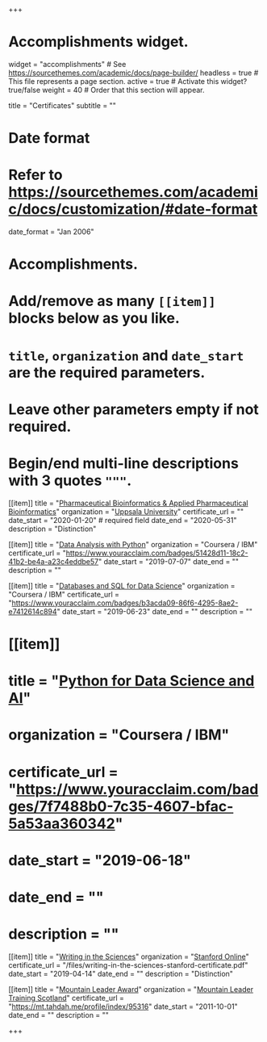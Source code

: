 +++
# Accomplishments widget.
widget = "accomplishments"  # See https://sourcethemes.com/academic/docs/page-builder/
headless = true  # This file represents a page section.
active = true  # Activate this widget? true/false
weight = 40  # Order that this section will appear.

title = "Certificates"
subtitle = ""

# Date format
#   Refer to https://sourcethemes.com/academic/docs/customization/#date-format
date_format = "Jan 2006"

# Accomplishments.
#   Add/remove as many `[[item]]` blocks below as you like.
#   `title`, `organization` and `date_start` are the required parameters.
#   Leave other parameters empty if not required.
#   Begin/end multi-line descriptions with 3 quotes `"""`.

[[item]]
title = "[Pharmaceutical Bioinformatics & Applied Pharmaceutical Bioinformatics](http://www.pharmbio.org/)"
organization = "[Uppsala University](https://www.farmbio.uu.se/research/pharmaceutical-bioinformatics/)"
certificate_url = ""
date_start = "2020-01-20"     # required field
date_end   = "2020-05-31"
description = "Distinction"

[[item]]
 title = "[Data Analysis with Python](https://www.coursera.org/learn/data-analysis-with-python)"
 organization = "Coursera / IBM"
 certificate_url = "https://www.youracclaim.com/badges/51428d11-18c2-41b2-be4a-a23c4eddbe57"
 date_start = "2019-07-07"
 date_end = ""
 description = ""

[[item]]
 title = "[Databases and SQL for Data Science](https://www.coursera.org/learn/sql-data-science)"
 organization = "Coursera / IBM"
 certificate_url = "https://www.youracclaim.com/badges/b3acda09-86f6-4295-8ae2-e7412614c894"
 date_start = "2019-06-23"
 date_end = ""
 description = ""

# [[item]]
#  title = "[Python for Data Science and AI](https://www.coursera.org/learn/python-for-applied-data-science-ai)"
#  organization = "Coursera / IBM"
#  certificate_url = "https://www.youracclaim.com/badges/7f7488b0-7c35-4607-bfac-5a53aa360342"
#  date_start = "2019-06-18"
#  date_end = ""
#  description = ""

 [[item]]
 title = "[Writing in the Sciences](https://online.stanford.edu/courses/som-y0010-writing-sciences)"
 organization = "[Stanford Online](https://online.stanford.edu/)"
 certificate_url = "/files/writing-in-the-sciences-stanford-certificate.pdf"
 date_start = "2019-04-14"
 date_end = ""
 description = "Distinction"

[[item]]
  title = "[Mountain Leader Award](https://www.mountain-training.org/qualifications/walking/mountain-leader)"
  organization = "[Mountain Leader Training Scotland](https://www.mountain-training.org/about/structure-and-governance/mountain-training-scotland)"
  certificate_url = "https://mt.tahdah.me/profile/index/95316"
  date_start = "2011-10-01"
  date_end = ""
  description = ""

+++

